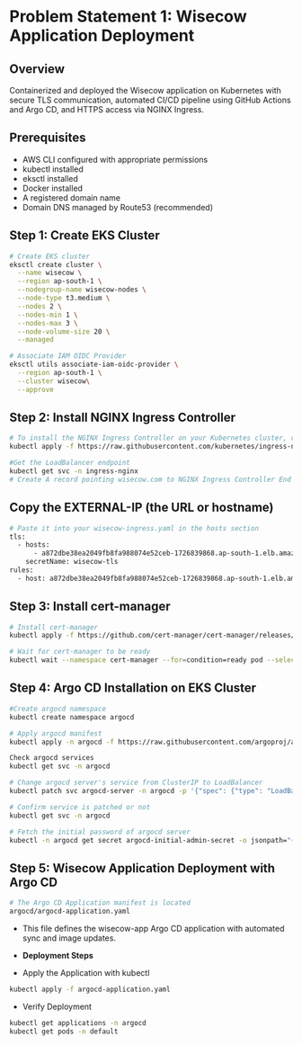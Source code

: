 # Problem Statement 1: Wisecow Application Deployment

## Overview
Containerized and deployed the Wisecow application on Kubernetes with secure TLS communication, automated CI/CD pipeline using GitHub Actions and Argo CD, and HTTPS access via NGINX Ingress.

## Prerequisites
- AWS CLI configured with appropriate permissions
- kubectl installed
- eksctl installed
- Docker installed
- A registered domain name
- Domain DNS managed by Route53 (recommended)

## Step 1: Create EKS Cluster
```bash
# Create EKS cluster
eksctl create cluster \
  --name wisecow \
  --region ap-south-1 \
  --nodegroup-name wisecow-nodes \
  --node-type t3.medium \
  --nodes 2 \
  --nodes-min 1 \
  --nodes-max 3 \
  --node-volume-size 20 \
  --managed

# Associate IAM OIDC Provider
eksctl utils associate-iam-oidc-provider \
  --region ap-south-1 \
  --cluster wisecow\
  --approve
```

## Step 2: Install NGINX Ingress Controller 
```bash
# To install the NGINX Ingress Controller on your Kubernetes cluster, run:
kubectl apply -f https://raw.githubusercontent.com/kubernetes/ingress-nginx/main/deploy/static/provider/cloud/deploy.yaml

#Get the LoadBalancer endpoint
kubectl get svc -n ingress-nginx
# Create A record pointing wisecow.com to NGINX Ingress Controller End Point
```
## Copy the EXTERNAL-IP (the URL or hostname)
```bash
# Paste it into your wisecow-ingress.yaml in the hosts section
tls:
  - hosts:
      - a872dbe38ea2049fb8fa988074e52ceb-1726839868.ap-south-1.elb.amazonaws.com  # Paste your NGINX Ingress Controller LoadBalancer endpoint here
    secretName: wisecow-tls
rules:
  - host: a872dbe38ea2049fb8fa988074e52ceb-1726839868.ap-south-1.elb.amazonaws.com  # Paste your NGINX Ingress Controller LoadBalancer endpoint here
```

## Step 3: Install cert-manager
```bash
# Install cert-manager
kubectl apply -f https://github.com/cert-manager/cert-manager/releases/download/v1.13.0/cert-manager.yaml

# Wait for cert-manager to be ready
kubectl wait --namespace cert-manager --for=condition=ready pod --selector=app=cert-manager --timeout=90s
```

## Step 4: Argo CD Installation on EKS Cluster
```bash
#Create argocd namespace
kubectl create namespace argocd
```
```bash
# Apply argocd manifest
kubectl apply -n argocd -f https://raw.githubusercontent.com/argoproj/argo-cd/stable/manifests/install.yaml
```
```bash
Check argocd services
kubectl get svc -n argocd
```
```bash
# Change argocd server's service from ClusterIP to LoadBalancer
kubectl patch svc argocd-server -n argocd -p '{"spec": {"type": "LoadBalancer"}}'
```
```bash
# Confirm service is patched or not
kubectl get svc -n argocd
```
```bash
# Fetch the initial password of argocd server
kubectl -n argocd get secret argocd-initial-admin-secret -o jsonpath="{.data.password}" | base64 -d; echo
```

## Step 5: Wisecow Application Deployment with Argo CD
```bash
# The Argo CD Application manifest is located 
argocd/argocd-application.yaml
```
- This file defines the wisecow-app Argo CD application with automated sync and image updates.

- **Deployment Steps**
- Apply the Application with kubectl
```bash
kubectl apply -f argocd-application.yaml
```
- Verify Deployment
```bash
kubectl get applications -n argocd
kubectl get pods -n default
```




